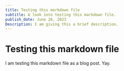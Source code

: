 ```yaml
---
title: Testing this markdown file
subtitle: A look into testing this markdown file.
publish_date: June 26, 2023
Description: I am giving this a brief description.
---
```


# Testing this markdown file

I am testing this markdown file as a blog post. Yay.
